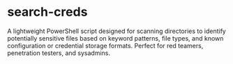 # search-creds
A lightweight PowerShell script designed for scanning directories to identify potentially sensitive files based on keyword patterns, file types, and known configuration or credential storage formats. Perfect for red teamers, penetration testers, and sysadmins.
